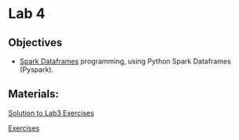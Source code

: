 # Lab 4

## Objectives

+ [Spark Dataframes](https://spark.apache.org/docs/latest/api/python/) programming, using Python Spark Dataframes (Pyspark).

## Materials:
[Solution to Lab3 Exercises](https://github.com/smduarte/spbd-2223/blob/main/lab4/SPBD_Labs_spark1_exercise_solution.ipynb)


[Exercises](https://github.com/smduarte/spbd-2223/blob/main/lab4/SPBD_Labs_spark2_exercise.ipynb)

